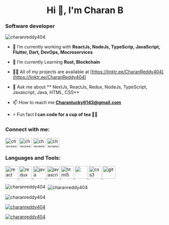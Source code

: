 <h1 align="center">Hi 👋, I'm Charan B</h1>
<h3 align="left">Software developer</h3>

<p align="left"> <img src="https://komarev.com/ghpvc/?username=charanreddy404&label=Profile%20views&color=0e75b6&style=flat" alt="charanreddy404" /> </p>

- 🔭 I’m currently working with **ReactJs, NodeJs, TypeScrip, JavaScript, Flutter, Dart, DevOps, Mocroservices**

- 🔭 I’m currently Learning **Rust, Blockchain**

- 👨‍💻 All of my projects are available at [https://linktr.ee/CharanReddy404](https://linktr.ee/CharanReddy404)

- 💬 Ask me about ** NextJs, ReactJs, Redux, NodeJs, TypeScript, Javascript, Java, HTML, CSS**

- 📫 How to reach me **Charanlucky6143@gmail.com**

- ⚡ Fun fact **I can code for a cup of tea 🤷🏼**

<h3 align="left">Connect with me:</h3>
<p align="left">
<a href="https://twitter.com/charanreddy404" target="blank"><img align="center" src="https://img.icons8.com/color/48/twitter--v1.png" alt="charanreddy404" height="30" width="40" /></a>
<a href="https://linkedin.com/in/charanreddy404" target="blank"><img align="center" src="https://img.icons8.com/fluency/48/linkedin-2.png" alt="charanreddy404" height="30" width="40" /></a>
<a href="https://instagram.com/charanreddy404" target="blank"><img align="center" src="https://img.icons8.com/color/48/instagram-new--v1.png" alt="charanreddy404" height="30" width="40" /></a>
<a href="https://www.hackerrank.com/charanreddy404" target="blank"><img align="center" src="https://img.icons8.com/windows/48/hackerrank.png" alt="charanreddy404" height="30" width="40" /></a>
</p>

<h3 align="left">Languages and Tools:</h3>
<p align="left">
  <a href="https://reactjs.org/" target="_blank" rel="noreferrer"> <img src="https://img.icons8.com/office/48/react.png" alt="react" width="40" height="40"/> </a>
  <a href="https://redux.js.org" target="_blank" rel="noreferrer"> <img src="https://img.icons8.com/color/48/redux.png" alt="redux" width="40" height="40"/> </a>
  <a href="https://www.java.com" target="_blank" rel="noreferrer"> <img src="https://img.icons8.com/color/48/java-coffee-cup-logo--v1.png" alt="java" width="40" height="40"/> </a> 
  <a href="https://developer.mozilla.org/en-US/docs/Web/JavaScript" target="_blank" rel="noreferrer"> <img src="https://img.icons8.com/color/48/javascript--v1.png" alt="javascript" width="40" height="40"/> </a>
  <a href="https://www.w3.org/html/" target="_blank" rel="noreferrer"> <img src="https://img.icons8.com/color/48/html-5--v1.png" alt="html5" width="40" height="40"/> </a> 
  <a href="https://getbootstrap.com" target="_blank" rel="noreferrer"> <img src="https://img.icons8.com/color/48/bootstrap.png" width="40" height="40"/> </a>
  <a href="https://www.w3schools.com/css/" target="_blank" rel="noreferrer"> <img src="https://img.icons8.com/color/48/css3.png" alt="css3" width="40" height="40"/> </a> 
  <a href="https://git-scm.com/" target="_blank" rel="noreferrer"> <img src="https://img.icons8.com/color/48/git.png" alt="git" width="40" height="40"/> </a> 
</p>

<p><img align="left" src="https://github-readme-stats.vercel.app/api/top-langs?username=charanreddy404&show_icons=true&locale=en&layout=compact&langs_count=30" alt="charanreddy404" /></p>


<p>&nbsp;<img align="center" src="https://github-readme-stats.vercel.app/api?username=charanreddy404&show_icons=true&locale=en" alt="charanreddy404" /></p>

<p><img align="center" src="https://github-readme-streak-stats.herokuapp.com/?user=charanreddy404&" alt="charanreddy404" /></p>

<p align="left"> <a href="https://github.com/ryo-ma/github-profile-trophy"><img src="https://github-profile-trophy.vercel.app/?username=charanreddy404" alt="charanreddy404" /></a> </p>

<p align="left"> <a href="https://twitter.com/charanreddy404" target="blank"><img src="https://img.shields.io/twitter/follow/charanreddy404?logo=twitter&style=for-the-badge" alt="charanreddy404" /></a> </p>
